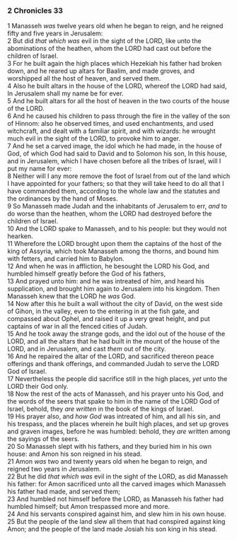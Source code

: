 ### 2 Chronicles 33

1 Manasseh *was* twelve years old when he began to reign, and he reigned fifty and five years in Jerusalem:  
2 But did *that which was* evil in the sight of the LORD, like unto the abominations of the heathen, whom the LORD had cast out before the children of Israel.  
3 For he built again the high places which Hezekiah his father had broken down, and he reared up altars for Baalim, and made groves, and worshipped all the host of heaven, and served them.  
4 Also he built altars in the house of the LORD, whereof the LORD had said, In Jerusalem shall my name be for ever.  
5 And he built altars for all the host of heaven in the two courts of the house of the LORD.  
6 And he caused his children to pass through the fire in the valley of the son of Hinnom: also he observed times, and used enchantments, and used witchcraft, and dealt with a familiar spirit, and with wizards: he wrought much evil in the sight of the LORD, to provoke him to anger.  
7 And he set a carved image, the idol which he had made, in the house of God, of which God had said to David and to Solomon his son, In this house, and in Jerusalem, which I have chosen before all the tribes of Israel, will I put my name for ever:  
8 Neither will I any more remove the foot of Israel from out of the land which I have appointed for your fathers; so that they will take heed to do all that I have commanded them, according to the whole law and the statutes and the ordinances by the hand of Moses.  
9 So Manasseh made Judah and the inhabitants of Jerusalem to err, *and* to do worse than the heathen, whom the LORD had destroyed before the children of Israel.  
10 And the LORD spake to Manasseh, and to his people: but they would not hearken.  
11 Wherefore the LORD brought upon them the captains of the host of the king of Assyria, which took Manasseh among the thorns, and bound him with fetters, and carried him to Babylon.  
12 And when he was in affliction, he besought the LORD his God, and humbled himself greatly before the God of his fathers,  
13 And prayed unto him: and he was intreated of him, and heard his supplication, and brought him again to Jerusalem into his kingdom. Then Manasseh knew that the LORD he *was* God.  
14 Now after this he built a wall without the city of David, on the west side of Gihon, in the valley, even to the entering in at the fish gate, and compassed about Ophel, and raised it up a very great height, and put captains of war in all the fenced cities of Judah.  
15 And he took away the strange gods, and the idol out of the house of the LORD, and all the altars that he had built in the mount of the house of the LORD, and in Jerusalem, and cast *them* out of the city.  
16 And he repaired the altar of the LORD, and sacrificed thereon peace offerings and thank offerings, and commanded Judah to serve the LORD God of Israel.  
17 Nevertheless the people did sacrifice still in the high places, *yet* unto the LORD their God only.  
18 Now the rest of the acts of Manasseh, and his prayer unto his God, and the words of the seers that spake to him in the name of the LORD God of Israel, behold, they *are written* in the book of the kings of Israel.  
19 His prayer also, and *how God* was intreated of him, and all his sin, and his trespass, and the places wherein he built high places, and set up groves and graven images, before he was humbled: behold, they *are* written among the sayings of the seers.  
20 So Manasseh slept with his fathers, and they buried him in his own house: and Amon his son reigned in his stead.  
21 Amon *was* two and twenty years old when he began to reign, and reigned two years in Jerusalem.  
22 But he did *that which was* evil in the sight of the LORD, as did Manasseh his father: for Amon sacrificed unto all the carved images which Manasseh his father had made, and served them;  
23 And humbled not himself before the LORD, as Manasseh his father had humbled himself; but Amon trespassed more and more.  
24 And his servants conspired against him, and slew him in his own house.  
25 But the people of the land slew all them that had conspired against king Amon; and the people of the land made Josiah his son king in his stead.  
